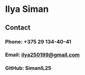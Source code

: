 # Ilya Siman
## Contact
### Phone: +375 29 134-40-41
### Email: ilya250199@gmail.com
### GitHub: SimanIL25
